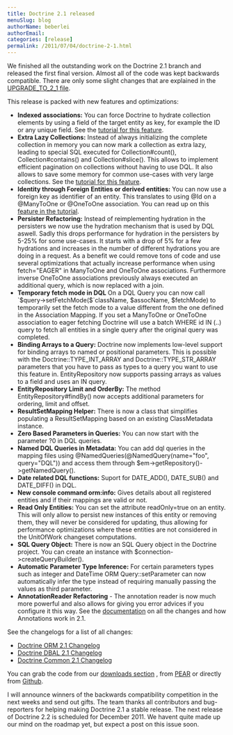 ```yaml
---
title: Doctrine 2.1 released
menuSlug: blog
authorName: beberlei 
authorEmail: 
categories: [release]
permalink: /2011/07/04/doctrine-2-1.html
---
```

We finished all the outstanding work on the Doctrine 2.1 branch and
released the first final version. Almost all of the code was kept
backwards compatible. There are only some slight changes that are
explained in the [UPGRADE\_TO\_2\_1
file](https://github.com/doctrine/doctrine2/blob/master/UPGRADE_TO_2_1).

This release is packed with new features and optimizations:

-   **Indexed associations:** You can force Doctrine to hydrate
    collection elements by using a field of the target entity as key,
    for example the ID or any unique field. See the [tutorial for this
    feature](http://www.doctrine-project.org/docs/orm/2.0/en/tutorials/working-with-indexed-associations.html).
-   **Extra Lazy Collections:** Instead of always initializing the
    complete collection in memory you can now mark a collection as extra
    lazy, leading to special SQL executed for Collection\#count(),
    Collection\#contains() and Collection\#slice(). This allows to
    implement efficient pagination on collections without having to use
    DQL. It also allows to save some memory for common use-cases with
    very large collections. See the [tutorial for this
    feature](http://www.doctrine-project.org/docs/orm/2.0/en/tutorials/extra-lazy-associations.html).
-   **Identity through Foreign Entities or derived entities:** You can
    now use a foreign key as identifier of an entity. This translates to
    using @Id on a @ManyToOne or @OneToOne association. You can read up
    on this [feature in the
    tutorial](http://www.doctrine-project.org/docs/orm/2.0/en/tutorials/composite-primary-keys.html#identity-through-foreign-entities).
-   **Persister Refactoring:** Instead of reimplementing hydration in
    the persisters we now use the hydration mechanism that is used by
    DQL aswell. Sadly this drops performance for hydration in the
    persisters by 5-25% for some use-cases. It starts with a drop of 5%
    for a few hydrations and increases in the number of different
    hydrations you are doing in a request. As a benefit we could remove
    tons of code and use several optimizations that actually increase
    performance when using fetch="EAGER" in ManyToOne and OneToOne
    associations. Furthermore inverse OneToOne associations previously
    always executed an additional query, which is now replaced with a
    join.
-   **Temporary fetch mode in DQL** On a DQL Query you can now call
    \`\$query-\>setFetchMode(\$\`className, \$assocName, \$fetchMode) to
    temporarily set the fetch mode to a value different from the one
    defined in the Association Mapping. If you set a ManyToOne or
    OneToOne association to eager fetching Doctrine will use a batch
    WHERE id IN (..) query to fetch all entities in a single query after
    the original query was completed.
-   **Binding Arrays to a Query:** Doctrine now implements low-level
    support for binding arrays to named or positional parameters. This
    is possible with the Doctrine::TYPE\_INT\_ARRAY and
    Doctrine::TYPE\_STR\_ARRAY parameters that you have to pass as types
    to a query you want to use this feature in. EntityRepository now
    supports passing arrays as values to a field and uses an IN query.
-   **EntityRepository Limit and OrderBy:** The method
    EntityRepository\#findBy() now accepts additional parameters for
    ordering, limit and offset.
-   **ResultSetMapping Helper:** There is now a class that simplifies
    populating a ResultSetMapping based on an existing ClassMetadata
    instance.
-   **Zero Based Parameters in Queries:** You can now start with the
    parameter ?0 in DQL queries.
-   **Named DQL Queries in Metadata:** You can add dql queries in the
    mapping files using @NamedQueries(@NamedQuery(name="foo",
    query="DQL")) and access them through
    \$em-\>getRepository()-\>getNamedQuery().
-   **Date related DQL functions:** Suport for DATE\_ADD(), DATE\_SUB()
    and DATE\_DIFF() in DQL.
-   **New console command orm:info:** Gives details about all registered
    entities and if their mappings are valid or not.
-   **Read Only Entities:** You can set the attribute readOnly=true on
    an entity. This will only allow to persist new instances of this
    entity or removing them, they will never be considered for updating,
    thus allowing for performance optimizations where these entities are
    not considered in the UnitOfWork changeset computations.
-   **SQL Query Object:** There is now an SQL Query object in the
    Doctrine project. You can create an instance with
    \$connection-\>createQueryBuilder().
-   **Automatic Parameter Type Inference:** For certain parameters types
    such as integer and DateTime ORM Query::setParameter can now
    automatically infer the type instead of requiring manually passing
    the values as third parameter.
-   **AnnotationReader Refactoring** - The annotation reader is now much
    more powerful and also allows for giving you error advices if you
    configure it this way. See the
    [documentation](http://www.doctrine-project.org/docs/common/2.1/en/reference/annotations.html)
    on all the changes and how Annotations work in 2.1.

See the changelogs for a list of all changes:

-   [Doctrine ORM 2.1
    Changelog](http://www.doctrine-project.org/jira/browse/DDC/fixforversion/10022)
-   [Doctrine DBAL 2.1
    Changelog](http://www.doctrine-project.org/jira/browse/DBAL/fixforversion/10068)
-   [Doctrine Common 2.1
    Changelog](http://www.doctrine-project.org/jira/browse/DCOM/fixforversion/10123)

You can grab the code from our [downloads
section](http://www.doctrine-project.org/projects) , from
[PEAR](http://pear.doctrine-project.org) or directly from
[Github](http://github.com/doctrine).

I will announce winners of the backwards compatibility competition in
the next weeks and send out gifts. The team thanks all contributors and
bug-reporters for helping making Doctrine 2.1 a stable release. The next
release of Doctrine 2.2 is scheduled for December 2011. We havent quite
made up our mind on the roadmap yet, but expect a post on this issue
soon.
